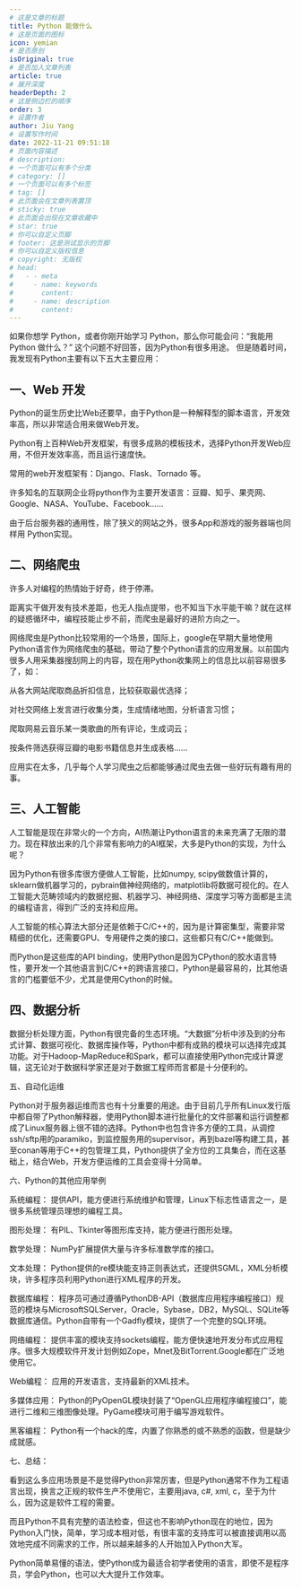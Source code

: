 ```yaml
---
# 这是文章的标题
title: Python 能做什么
# 这是页面的图标
icon: yemian
# 是否原创
isOriginal: true
# 是否加入文章列表
article: true
# 展开深度
headerDepth: 2
# 这是侧边栏的顺序
order: 3
# 设置作者
author: Jiu Yang
# 设置写作时间
date: 2022-11-21 09:51:18
# 页面内容描述
# description: 
# 一个页面可以有多个分类
# category: []
# 一个页面可以有多个标签
# tag: []
# 此页面会在文章列表置顶
# sticky: true
# 此页面会出现在文章收藏中
# star: true
# 你可以自定义页脚
# footer: 这是测试显示的页脚
# 你可以自定义版权信息
# copyright: 无版权
# head:
#   - - meta
#     - name: keywords
#       content: 
#     - name: description
#       content: 
---
```


如果你想学 Python，或者你刚开始学习 Python，那么你可能会问：“我能用 Python 做什么？”
这个问题不好回答，因为Python有很多用途。
但是随着时间，我发现有Python主要有以下五大主要应用：

## 一、Web 开发

Python的诞生历史比Web还要早，由于Python是一种解释型的脚本语言，开发效率高，所以非常适合用来做Web开发。

Python有上百种Web开发框架，有很多成熟的模板技术，选择Python开发Web应用，不但开发效率高，而且运行速度快。

常用的web开发框架有：Django、Flask、Tornado 等。

许多知名的互联网企业将python作为主要开发语言：豆瓣、知乎、果壳网、Google、NASA、YouTube、Facebook……

由于后台服务器的通用性，除了狭义的网站之外，很多App和游戏的服务器端也同样用 Python实现。

## 二、网络爬虫

许多人对编程的热情始于好奇，终于停滞。

距离实干做开发有技术差距，也无人指点提带，也不知当下水平能干嘛？就在这样的疑惑循环中，编程技能止步不前，而爬虫是最好的进阶方向之一。

网络爬虫是Python比较常用的一个场景，国际上，google在早期大量地使用Python语言作为网络爬虫的基础，带动了整个Python语言的应用发展。以前国内很多人用采集器搜刮网上的内容，现在用Python收集网上的信息比以前容易很多了，如：

从各大网站爬取商品折扣信息，比较获取最优选择；

对社交网络上发言进行收集分类，生成情绪地图，分析语言习惯；

爬取网易云音乐某一类歌曲的所有评论，生成词云；

按条件筛选获得豆瓣的电影书籍信息并生成表格……

应用实在太多，几乎每个人学习爬虫之后都能够通过爬虫去做一些好玩有趣有用的事。

## 三、人工智能

人工智能是现在非常火的一个方向，AI热潮让Python语言的未来充满了无限的潜力。现在释放出来的几个非常有影响力的AI框架，大多是Python的实现，为什么呢？

因为Python有很多库很方便做人工智能，比如numpy, scipy做数值计算的，sklearn做机器学习的，pybrain做神经网络的，matplotlib将数据可视化的。在人工智能大范畴领域内的数据挖掘、机器学习、神经网络、深度学习等方面都是主流的编程语言，得到广泛的支持和应用。

人工智能的核心算法大部分还是依赖于C/C++的，因为是计算密集型，需要非常精细的优化，还需要GPU、专用硬件之类的接口，这些都只有C/C++能做到。

而Python是这些库的API binding，使用Python是因为CPython的胶水语言特性，要开发一个其他语言到C/C++的跨语言接口，Python是最容易的，比其他语言的门槛要低不少，尤其是使用Cython的时候。

## 四、数据分析

数据分析处理方面，Python有很完备的生态环境。“大数据”分析中涉及到的分布式计算、数据可视化、数据库操作等，Python中都有成熟的模块可以选择完成其功能。对于Hadoop-MapReduce和Spark，都可以直接使用Python完成计算逻辑，这无论对于数据科学家还是对于数据工程师而言都是十分便利的。

五、自动化运维

Python对于服务器运维而言也有十分重要的用途。由于目前几乎所有Linux发行版中都自带了Python解释器，使用Python脚本进行批量化的文件部署和运行调整都成了Linux服务器上很不错的选择。Python中也包含许多方便的工具，从调控ssh/sftp用的paramiko，到监控服务用的supervisor，再到bazel等构建工具，甚至conan等用于C++的包管理工具，Python提供了全方位的工具集合，而在这基础上，结合Web，开发方便运维的工具会变得十分简单。

六、Python的其他应用举例

系统编程： 提供API，能方便进行系统维护和管理，Linux下标志性语言之一，是很多系统管理员理想的编程工具。

图形处理： 有PIL、Tkinter等图形库支持，能方便进行图形处理。

数学处理： NumPy扩展提供大量与许多标准数学库的接口。

文本处理： Python提供的re模块能支持正则表达式，还提供SGML，XML分析模块，许多程序员利用Python进行XML程序的开发。

数据库编程： 程序员可通过遵循PythonDB-API（数据库应用程序编程接口）规范的模块与MicrosoftSQLServer，Oracle，Sybase，DB2，MySQL、SQLite等数据库通信。Python自带有一个Gadfly模块，提供了一个完整的SQL环境。

网络编程： 提供丰富的模块支持sockets编程，能方便快速地开发分布式应用程序。很多大规模软件开发计划例如Zope，Mnet及BitTorrent.Google都在广泛地使用它。

Web编程： 应用的开发语言，支持最新的XML技术。

多媒体应用： Python的PyOpenGL模块封装了“OpenGL应用程序编程接口”，能进行二维和三维图像处理。PyGame模块可用于编写游戏软件。

黑客编程： Python有一个hack的库，内置了你熟悉的或不熟悉的函数，但是缺少成就感。

七、总结：

看到这么多应用场景是不是觉得Python非常厉害，但是Python通常不作为工程语言出现，换言之正规的软件生产不使用它，主要用java, c#, xml, c，至于为什么，因为这是软件工程的需要。

而且Python不具有完整的语法检查，但这也不影响Python现在的地位，因为Python入门快，简单，学习成本相对低，有很丰富的支持库可以被直接调用以高效地完成不同需求的工作，所以越来越多的人开始加入Python大军。

Python简单易懂的语法，使Python成为最适合初学者使用的语言，即使不是程序员，学会Python，也可以大大提升工作效率。